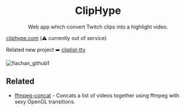 <div align=center>
<h1>ClipHype</h1>

Web app which convert Twitch clips into a highlight video.
</div>

[cliphype.com](https://cliphype.com) (:warning: currently out of service)

Related new project :arrow_right: [cliplist-ttv](https://github.com/halmk/cliplist)

![fiachan_github1](https://user-images.githubusercontent.com/37671081/131349816-81ec54d0-2990-41cd-833e-4a030ff959ee.gif)



## Related
- [ffmpeg-concat](https://github.com/transitive-bullshit/ffmpeg-concat) - Concats a list of videos together using ffmpeg with sexy OpenGL transitions.
